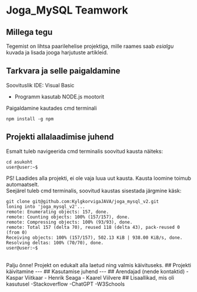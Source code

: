 # **Joga_MySQL** Teamwork

## Millega tegu
Tegemist on lihtsa paarilehelise projektiga, mille raames saab *esialgu* kuvada ja lisada jooga harjutuste artikleid.  
## Tarkvara ja selle paigaldamine

Soovituslik IDE: Visual Basic

- Programm kasutab NODE.js mootorit

Paigaldamine kautades cmd terminali
```
npm install -g npm

```
## Projekti allalaadimise juhend
Esmalt tuleb navigeerida cmd terminalis soovitud kausta
näiteks:
```
cd asukoht
user@user:~$

```
PS! Laadides alla projekti, ei ole vaja luua uut kausta. Kausta loomine toimub automaatselt.<br/>
Seejärel tuleb cmd terminalis, soovitud kaustas sisestada järgmine käsk:
```
git clone git@github.com:KylgkorvigaJAVA/joga_mysql_v2.git
loning into 'joga_mysql_v2'...
remote: Enumerating objects: 157, done.
remote: Counting objects: 100% (157/157), done.
remote: Compressing objects: 100% (93/93), done.
remote: Total 157 (delta 70), reused 118 (delta 43), pack-reused 0 (from 0)
Receiving objects: 100% (157/157), 502.13 KiB | 938.00 KiB/s, done.
Resolving deltas: 100% (70/70), done.
user@user:~$
```
<br/>
Palju õnne! Projekt on edukalt alla laetud ning valmis käivituseks.
## Projekti käivitamine
---
## Kasutamise juhend
---
## Arendajad (nende kontaktid)
- Kaspar Viitkaar
- Henrik Seaga
- Kaarel Viilvere
## Lisaallikad, mis oli kasutusel
  -Stackoverflow
  -ChatGPT
  -W3Schools
